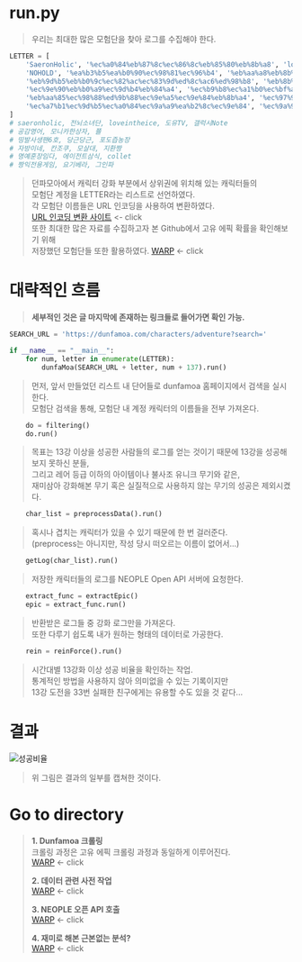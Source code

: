 # run.py

> 우리는 최대한 많은 모험단을 찾아 로그를 수집해야 한다.  
```python
LETTER = [
    'SaeronHolic', '%ec%a0%84%eb%87%8c%ec%86%8c%eb%85%80%eb%8b%a8', 'loveintheice', '%eb%8f%84%ec%9c%a0TV', '%ea%b0%a4%eb%9f%ad%ec%8b%9cNote',\
    'NOHOLD', '%ea%b3%b5%ea%b0%90%ec%98%81%ec%96%b4', '%eb%aa%a8%eb%8b%88%ec%b9%b4%ed%95%9c%ec%83%81%ec%9e%90', '%ec%ac%b4',\
    '%eb%9d%b5%eb%b0%9c%ec%82%ac%ec%83%9d%ed%8c%ac6%ed%98%b8', '%eb%8b%b9%ea%b7%bc%eb%8b%b9%ea%b7%bc', '%ed%8f%ac%eb%8f%84%ec%a6%99%eb%86%8d%ec%9e%a5',\
    '%ec%9e%90%eb%b0%a9%ec%9d%b4%eb%84%a4', '%ec%b9%b8%ec%a1%b0%ec%bf%a0', '%eb%aa%a8%ec%82%b4%eb%8c%80', '%ec%a7%80%ed%99%98%ec%a7%b1',\
    '%eb%aa%85%ec%98%88%ed%9b%88%ec%9e%a5%ec%9e%84%eb%8b%a4', '%ec%97%90%ec%9d%b4%ec%a0%84%ed%8a%b8%ec%82%bc%ec%8b%9d', 'collet',\
    '%ec%a7%b1%ec%9d%b5%ec%a0%84%ec%9a%a9%ea%b2%8c%ec%9e%84', '%ec%9a%94%ea%b8%b0%eb%b2%a0%eb%9d%bc', '%ea%b7%b8%ec%9d%b8%ed%8c%8c'
]
# saeronholic, 전뇌소녀단, loveintheice, 도유TV, 갤럭시Note
# 공감영어, 모니카한상자, 쬴
# 띵발사생팬6호, 당근당근, 포도즙농장
# 자방이네, 칸조쿠, 모살대, 지환짱
# 명예훈장임다, 에이전트삼식, collet
# 짱익전용게임, 요기베라, 그인파
```  
> 던파모아에서 캐릭터 강화 부분에서 상위권에 위치해 있는 캐릭터들의  
> 모험단 계정을 LETTER라는 리스트로 선언하였다.   
> 각 모험단 이름들은 URL 인코딩을 사용하여 변환하였다.  
> [URL 인코딩 변환 사이트](https://www.convertstring.com/ko/EncodeDecode/UrlEncode) <- click  
> 또한 최대한 많은 자료를 수집하고자 본 Github에서 고유 에픽 확률을 확인해보기 위해  
> 저장했던 모험단들 또한 활용하였다. [WARP](https://github.com/Gauguin94/DNF_crawling_epic_log) <- click  
# 대략적인 흐름  
> **세부적인 것은 글 마지막에 존재하는 링크들로 들어가면 확인 가능.**  
```python
SEARCH_URL = 'https://dunfamoa.com/characters/adventure?search='

if __name__ == "__main__":
    for num, letter in enumerate(LETTER):
        dunfaMoa(SEARCH_URL + letter, num + 137).run()
```  
>  
> 먼저, 앞서 만들었던 리스트 내 단어들로 dunfamoa 홈페이지에서 검색을 실시한다.  
> 모험단 검색을 통해, 모험단 내 계정 캐릭터의 이름들을 전부 가져온다.    
>  
```python
    do = filtering()
    do.run()
```  
>   
> 목표는 13강 이상을 성공한 사람들의 로그를 얻는 것이기 때문에 13강을 성공해보지 못하신 분들,  
> 그리고 레어 등급 이하의 아이템이나 불사조 유니크 무기와 같은,  
> 재미삼아 강화해본 무기 혹은 실질적으로 사용하지 않는 무기의 성공은 제외시켰다.     
>   
```python
    char_list = preprocessData().run()
```  
>   
> 혹시나 겹치는 캐릭터가 있을 수 있기 때문에 한 번 걸러준다.  
> (preprocess는 아니지만, 작성 당시 떠오르는 이름이 없어서...)  
>   
```python
    getLog(char_list).run()
```  
>   
> 저장한 캐릭터들의 로그를 NEOPLE Open API 서버에 요청한다.  
>   
```python
    extract_func = extractEpic()
    epic = extract_func.run()
```  
>   
> 반환받은 로그들 중 강화 로그만을 가져온다.  
> 또한 다루기 쉽도록 내가 원하는 형태의 데이터로 가공한다.  
>    
```python
    rein = reinForce().run()
```  
>   
> 시간대별 13강화 이상 성공 비율을 확인하는 작업.  
> 통계적인 방법을 사용하지 않아 의미없을 수 있는 기록이지만  
> 13강 도전을 33번 실패한 친구에게는 유용할 수도 있을 것 같다...    
>   
# 결과
![성공비율](https://user-images.githubusercontent.com/98927470/170871890-f0d877fa-4947-4e76-9a1e-29c5083f4862.jpg) 
>   
> 위 그림은 결과의 일부를 캡쳐한 것이다.  
>   
# Go to directory  
  
> **1. Dunfamoa 크롤링**  
> 크롤링 과정은 고유 에픽 크롤링 과정과 동일하게 이루어진다.  
> [WARP](https://github.com/Gauguin94/DNF_crawling/tree/main/DNF_epic/crawling) <- click  
>   
> **2. 데이터 관련 사전 작업**  
> [WARP](https://github.com/Gauguin94/DNF_crawling/tree/main/DNF_epic/data) <- click  
>   
> **3. NEOPLE 오픈 API 호출**  
> [WARP](https://github.com/Gauguin94/DNF_crawling/tree/main/DNF_epic/getAPI) <- click  
>   
> **4. 재미로 해본 근본없는 분석?**  
> [WARP](https://github.com/Gauguin94/DNF_crawling/tree/main/DNF_epic/analyze) <- click  
